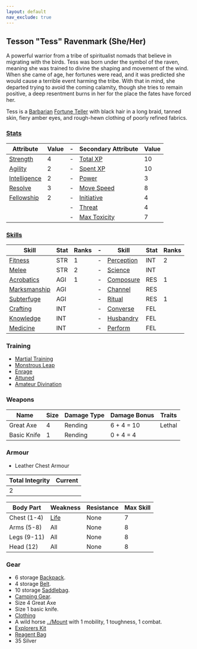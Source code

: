 ```yaml
---
layout: default
nav_exclude: true
---
```

## Tesson "Tess" Ravenmark (She/Her)
A powerful warrior from a tribe of spiritualist nomads that believe in migrating with the birds. Tess was born under the symbol of the raven, meaning she was trained to divine the shaping and movement of the wind. When she came of age, her fortunes were read, and it was predicted she would cause a terrible event harming the tribe. With that in mind, she departed trying to avoid the coming calamity, though she tries to remain positive, a deep resentment burns in her for the place the fates have forced her. 

Tess is a [Barbarian](../Classes#Barbarian) [Fortune Teller](../Classes#Fortune%20Teller) with black hair in a long braid, tanned skin, fiery amber eyes, and rough-hewn clothing of poorly refined fabrics. 

### [Stats](../Stats)

| Attribute                             | Value | -   | Secondary Attribute                     | Value |
| ------------------------------------- | ----- | --- | --------------------------------------- | ----- |
| [Strength](../Stats#Strength)         | 4     | -   | [Total XP](../Stats#Total%20XP)         | 10    |
| [Agility](../Stats#Agility)           | 2     | -   | [Spent XP](../Stats#Spent%20XP)         | 10    |
| [Intelligence](../Stats#Intelligence) | 2     | -   | [Power](../Stats#Power)                 | 3     |
| [Resolve](../Stats#Resolve)           | 3     | -   | [Move Speed](../Stats#Move%20Speed)     | 8     |
| [Fellowship](../Stats#Fellowship)     | 2     | -   | [Initiative](../Stats#Initiative)       | 4     |
|                                       |       | -   | [Threat](../Stats#Threat)               | 4     |
|                                       |       | -   | [Max Toxicity](../Stats#Max%20Toxicity) | 7     |


### [Skills](../Skills)

| Skill                        | Stat | Ranks | -   | Skill                     | Stat | Ranks |
| ---------------------------- | ---- | ----- | --- | ------------------------- | ---- | ----- |
| [Fitness](Fitness)           | STR  | 1     | -   | [Perception](Perception)  | INT  | 2     |
| [Melee](Melee)               | STR  | 2     | -   | [Science](Science)        | INT  |       |
| [Acrobatics](Acrobatics)     | AGI  | 1     | -   | [Composure](Composure)    | RES  | 1     | 
| [Marksmanship](Marksmanship) | AGI  |       | -   | [Channel](Channel)        | RES  |       |
| [Subterfuge](Subterfuge)     | AGI  |       | -   | [Ritual](Ritual)          | RES  | 1      |
| [Crafting](Crafting)         | INT  |       | -   | [Converse](../Converse)   | FEL  |       |
| [Knowledge](Knowledge)       | INT  |       | -   | [Husbandry](../Husbandry) | FEL  |       |
| [Medicine](Medicine)         | INT  |       | -   | [Perform](../Perform)  | FEL  |       |

### Training
* [Martial Training](../Combat-Training#Martial%20Training)
* [Monstrous Leap](../Berserker#Monstrous%20Leap)
* [Enrage](../Berserker#Enrage)
* [Attuned](../Magic-Training#Attuned)
* [Amateur Divination](../Diviner#Amateur%20Divination)

### Weapons

| Name        | Size | Damage Type | Damage Bonus | Traits |
| ----------- | ---- | ----------- | ------------ | ------ |
| Great Axe   | 4    | Rending     | 6 + 4 = 10   | Lethal |
| Basic Knife | 1    | Rending     | 0 + 4 = 4    |        |


### Armour
* Leather Chest Armour

| Total Integrity | Current |
| --------------- | ------- |
| 2               |         |

| Body Part    | Weakness               | Resistance | Max Skill |
| ------------ | ---------------------- | ---------- | --------- |
| Chest (1-4)  | [Life](../Combat#Life) | None       | 7         |
| Arms  (5-8)  | All                    | None       | 8         |
| Legs  (9-11) | All                    | None       | 8         |
| Head  (12)   | All                    | None       | 8         | 

### Gear
* 6 storage [Backpack](../Storage#Backpack).
* 4 storage [Belt](../Storage#Belt).
* 10 storage [Saddlebag](../Storage#Saddlebag).
* [Camping Gear](../Example-Gear#Camping%20Gear).
* Size 4 Great Axe
* Size 1 basic knife.
* [Clothing](../Example-Gear#Clothing)
* A wild horse [../Mount](Mounts) with 1 mobility, 1 toughness, 1 combat.
* [Explorers Kit](../Example-Gear#Explorers%20Kit)
* [Reagent Bag](../Example-Gear#Reagent%20Bag)
* 35 Silver